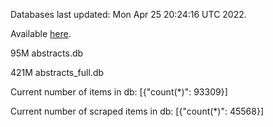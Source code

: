 Databases last updated: Mon Apr 25 20:24:16 UTC 2022. 

Available [here](https://github.com/cbeauhilton/ash-db/releases).


95M	abstracts.db

421M	abstracts_full.db

Current number of items in db:
[{"count(*)": 93309}]

Current number of scraped items in db:
[{"count(*)": 45568}]

